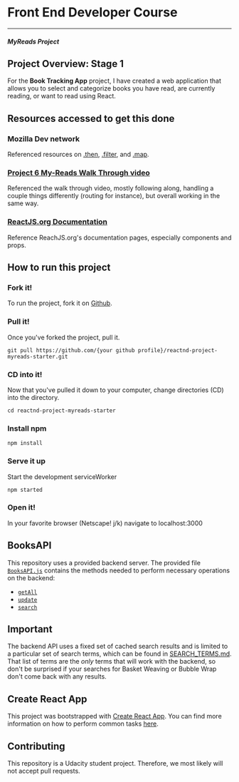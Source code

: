 # Front End Developer Course
---
#### _MyReads Project_

## Project Overview: Stage 1

For the **Book Tracking App** project, I have created a web application that allows you to select and categorize books you have read, are currently reading, or want to read using React.

## Resources accessed to get this done

### Mozilla Dev network
Referenced resources on [.then](https://developer.mozilla.org/en-US/docs/Web/JavaScript/Reference/Global_Objects/Promise/then), [.filter](https://developer.mozilla.org/en-US/docs/Web/JavaScript/Reference/Global_Objects/Array/filter), and [.map](https://developer.mozilla.org/en-US/docs/Web/JavaScript/Reference/Global_Objects/Array/map).

### [Project 6 My-Reads Walk Through video](https://www.youtube.com/watch?v=bpKI3R0nf7E)
Referenced the walk through video, mostly following along, handling a couple things differently (routing for instance), but overall working in the same way.

### [ReactJS.org Documentation](https://reactjs.org/docs/getting-started.html)
Reference ReachJS.org's documentation pages, especially components and props.


## How to run this project

### Fork it!
To run the project, fork it on [Github](https://github.com/anthonyCarton/reactnd-project-myreads-starter).

### Pull it!
Once you've forked the project, pull it.
```
git pull https://github.com/{your github profile}/reactnd-project-myreads-starter.git
```

### CD into it!
Now that you've pulled it down to your computer, change directories (CD) into the directory.
```
cd reactnd-project-myreads-starter
```

### Install npm
```
npm install
```

### Serve it up
Start the development serviceWorker
```
npm started
```

### Open it!
In your favorite browser (Netscape! j/k) navigate to localhost:3000


## BooksAPI

This repository uses a provided backend server. The provided file [`BooksAPI.js`](src/BooksAPI.js) contains the methods needed to perform necessary operations on the backend:

* [`getAll`](#getall)
* [`update`](#update)
* [`search`](#search)

## Important
The backend API uses a fixed set of cached search results and is limited to a particular set of search terms, which can be found in [SEARCH_TERMS.md](SEARCH_TERMS.md). That list of terms are the _only_ terms that will work with the backend, so don't be surprised if your searches for Basket Weaving or Bubble Wrap don't come back with any results.

## Create React App

This project was bootstrapped with [Create React App](https://github.com/facebookincubator/create-react-app). You can find more information on how to perform common tasks [here](https://github.com/facebookincubator/create-react-app/blob/master/packages/react-scripts/template/README.md).

## Contributing

This repository is a Udacity student project. Therefore, we most likely will not accept pull requests.
